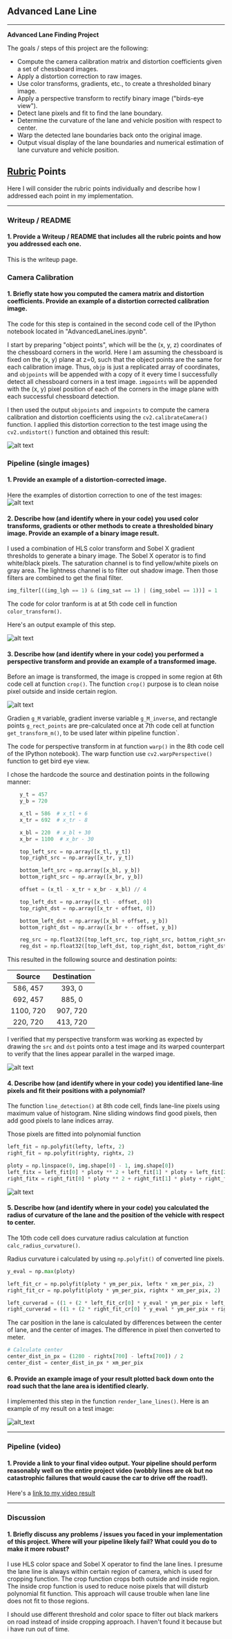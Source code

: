 ## **Advanced Lane Line**

---

**Advanced Lane Finding Project**

The goals / steps of this project are the following:

* Compute the camera calibration matrix and distortion coefficients given a set of chessboard images.
* Apply a distortion correction to raw images.
* Use color transforms, gradients, etc., to create a thresholded binary image.
* Apply a perspective transform to rectify binary image ("birds-eye view").
* Detect lane pixels and fit to find the lane boundary.
* Determine the curvature of the lane and vehicle position with respect to center.
* Warp the detected lane boundaries back onto the original image.
* Output visual display of the lane boundaries and numerical estimation of lane curvature and vehicle position.

[//]: # (Image References)

[img_chessboard]: output_images/img_chessboard.png "Chessboard Calibration"
[img_undist2]: output_images/img_undist2.png "Undistorted"

[video1]: ./project_video.mp4 "Video"
[video_output]: ./project_video_output.mp4 "Video"

## [Rubric](https://review.udacity.com/#!/rubrics/571/view) Points

Here I will consider the rubric points individually and describe how I addressed each point in my implementation.  

---

### Writeup / README

#### 1. Provide a Writeup / README that includes all the rubric points and how you addressed each one.  

This is the writeup page.

### Camera Calibration

#### 1. Briefly state how you computed the camera matrix and distortion coefficients. Provide an example of a distortion corrected calibration image.

The code for this step is contained in the second code cell of the IPython notebook located in "AdvancedLaneLines.ipynb".  

I start by preparing "object points", which will be the (x, y, z) coordinates of the chessboard corners in the world. Here I am assuming the chessboard is fixed on the (x, y) plane at z=0, such that the object points are the same for each calibration image.  Thus, `objp` is just a replicated array of coordinates, and `objpoints` will be appended with a copy of it every time I successfully detect all chessboard corners in a test image.  `imgpoints` will be appended with the (x, y) pixel position of each of the corners in the image plane with each successful chessboard detection.  

I then used the output `objpoints` and `imgpoints` to compute the camera calibration and distortion coefficients using the `cv2.calibrateCamera()` function.  I applied this distortion correction to the test image using the `cv2.undistort()` function and obtained this result: 

![alt text][img_chessboard]

### Pipeline (single images)

#### 1. Provide an example of a distortion-corrected image.

Here the examples of distortion correction to one of the test images:
![alt text][img_undist2]


#### 2. Describe how (and identify where in your code) you used color transforms, gradients or other methods to create a thresholded binary image.  Provide an example of a binary image result.

I used a combination of HLS color transform and Sobel X gradient thresholds to generate a binary image. The Sobel X operator is to find white/black pixels. The saturation channel is to find yellow/white pixels on gray area. The lightness channel is to filter out shadow image. Then those filters are combined to get the final filter.

```python
img_filter[((img_lgh == 1) & (img_sat == 1) | (img_sobel == 1))] = 1
```

The code for color tranform is at at 5th code cell in function `color_transform()`. 

Here's an output example of this step. 

[img_color_transform]: output_images/img_color_transform.png "Color and Threshold Transform"

![alt text][img_color_transform]

#### 3. Describe how (and identify where in your code) you performed a perspective transform and provide an example of a transformed image.

Before an image is transformed, the image is cropped in some region at 6th code cell  at function `crop()`. The function `crop()` purpose is to clean noise pixel outside and inside certain region.

[img_crop]: output_images/img_crop.png "Cropping region"
 ![alt text][img_crop]

Gradien `g_M` variable, gradient inverse variable `g_M_inverse`, and rectangle points `g_rect_points` are pre-calculated once at 7th code cell at function `get_transform_m()`, to be used later within pipeline function`. 

The code for perspective transform in at function `warp()` in the 8th code cell of the IPython notebook). The warp function use `cv2.warpPerspective()` function to get bird eye view. 

I chose the hardcode the source and destination points in the following manner:

```python
    y_t = 457
    y_b = 720

    x_tl = 586  # x_tl + 6
    x_tr = 692  # x_tr - 8

    x_bl = 220  # x_bl + 30
    x_br = 1100  # x_br - 30

    top_left_src = np.array([x_tl, y_t])
    top_right_src = np.array([x_tr, y_t])

    bottom_left_src = np.array([x_bl, y_b])
    bottom_right_src = np.array([x_br, y_b])

    offset = (x_tl - x_tr + x_br - x_bl) // 4

    top_left_dst = np.array([x_tl - offset, 0])
    top_right_dst = np.array([x_tr + offset, 0])

    bottom_left_dst = np.array([x_bl + offset, y_b])
    bottom_right_dst = np.array([x_br + - offset, y_b])

    reg_src = np.float32([top_left_src, top_right_src, bottom_right_src, bottom_left_src])
    reg_dst = np.float32([top_left_dst, top_right_dst, bottom_right_dst, bottom_left_dst])

```

This resulted in the following source and destination points:

| Source        | Destination   | 
|:-------------:|:-------------:| 
| 586, 457      | 393, 0        | 
| 692, 457      | 885, 0        |
| 1100, 720     | 907, 720      |
| 220, 720      | 413, 720      |

I verified that my perspective transform was working as expected by drawing the `src` and `dst` points onto a test image and its warped counterpart to verify that the lines appear parallel in the warped image.

[img_warp]: output_images/img_warp.png "Perspective transform"

![alt text][img_warp]

#### 4. Describe how (and identify where in your code) you identified lane-line pixels and fit their positions with a polynomial?

The function `line_detection()` at 8th code cell, finds lane-line pixels using maximum value of histogram. Nine sliding windows find good pixels, then add good pixels to lane indices array. 

Those pixels are fitted into polynomial function

```python
left_fit = np.polyfit(lefty, leftx, 2)
right_fit = np.polyfit(righty, rightx, 2)

ploty = np.linspace(0, img.shape[0] - 1, img.shape[0])
left_fitx = left_fit[0] * ploty ** 2 + left_fit[1] * ploty + left_fit[2]
right_fitx = right_fit[0] * ploty ** 2 + right_fit[1] * ploty + right_fit[2]
```

[img_polyfit]: output_images/img_polyfit.png "Polynomial fit of lane line pixels"
![alt text][img_polyfit]

#### 5. Describe how (and identify where in your code) you calculated the radius of curvature of the lane and the position of the vehicle with respect to center.

The 10th code cell does curvature radius calculation at function `calc_radius_curvature()`.

Radius curvature i calculated by using `np.polyfit()` of converted line pixels. 

```python
y_eval = np.max(ploty)

left_fit_cr = np.polyfit(ploty * ym_per_pix, leftx * xm_per_pix, 2)
right_fit_cr = np.polyfit(ploty * ym_per_pix, rightx * xm_per_pix, 2)

left_curverad = ((1 + (2 * left_fit_cr[0] * y_eval * ym_per_pix + left_fit_cr[1]) ** 2) ** 1.5) / np.absolute(2 * left_fit_cr[0])
right_curverad = ((1 + (2 * right_fit_cr[0] * y_eval * ym_per_pix + right_fit_cr[1]) ** 2) ** 1.5) / np.absolute(2 * right_fit_cr[0])
``` 

The car position in the lane is calculated by differences between the center of lane, and the center of images. The difference in pixel then converted to meter.

```python
# Calculate center
center_dist_in_px = (1280 - rightx[700] - leftx[700]) / 2
center_dist = center_dist_in_px * xm_per_pix
``` 

#### 6. Provide an example image of your result plotted back down onto the road such that the lane area is identified clearly.

I implemented this step in the function `render_lane_lines()`.  Here is an example of my result on a test image:

[img_result]: output_images/img_rendered.png
![alt_text][img_result]

---

### Pipeline (video)

#### 1. Provide a link to your final video output.  Your pipeline should perform reasonably well on the entire project video (wobbly lines are ok but no catastrophic failures that would cause the car to drive off the road!).

Here's a [link to my video result](./project_video_output.mp4)

---

### Discussion

#### 1. Briefly discuss any problems / issues you faced in your implementation of this project.  Where will your pipeline likely fail?  What could you do to make it more robust?

I use HLS color space and Sobel X operator to find the lane lines. I presume the lane line is always within certain region of camera, which is used for cropping function. The crop function crops both outside and inside region. The inside crop function is used to reduce noise pixels that will disturb polynomial fit function. This approach will cause trouble when lane line does not fit to those regions.

I should use different threshold and color space to filter out black markers on road instead of inside cropping approach. I haven't found it because but i have run out of time.  
